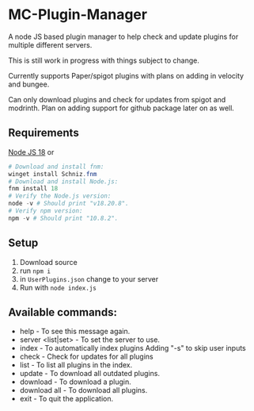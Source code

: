# MC-Plugin-Manager
A node JS based plugin manager to help check and update plugins for multiple different servers.

This is still work in progress with things subject to change.

Currently supports Paper/spigot plugins with plans on adding in velocity and bungee.

Can only download plugins and check for updates from spigot and modrinth. Plan on adding support for github package later on as well. 

## Requirements 
[Node JS 18](https://nodejs.org/en/download)
or
```powershell
# Download and install fnm:
winget install Schniz.fnm
# Download and install Node.js:
fnm install 18
# Verify the Node.js version:
node -v # Should print "v18.20.8".
# Verify npm version:
npm -v # Should print "10.8.2".
```
## Setup
1) Download source
2) run `npm i`
3) in `UserPlugins.json` change to your server
4) Run with `node index.js`

## Available commands:
   - help                           - To see this message again.
   - server <list|set>              - To set the server to use.
   - index                          - To automatically index plugins Adding "-s" to skip user inputs
   - check                          - Check for updates for all plugins
   - list                           - To list all plugins in the index.
   - update                         - To download all outdated plugins.
   - download <plugin name>         - To download a plugin.
   - download all                   - To download all plugins.
   - exit                           - To quit the application.
